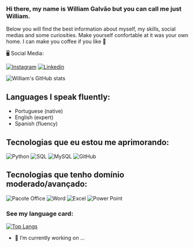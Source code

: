 ### Hi there, my name is William Galvão but you can call me just William. 
Below you will find the best information about myself, my skills, social medias and some curiosities. Make yourself confortable at it was your own home. I can make you coffee if you like 👋

🖥️ Social Media:

[![Instagram](https://img.shields.io/badge/Instagram-E4405F?style=for-the-badge&logo=instagram&logoColor=white)](https://www.instagram.com/williamgalvao/)
[![Linkedin](https://img.shields.io/badge/LinkedIn-0077B5?style=for-the-badge&logo=linkedin&logoColor=white)](https://www.linkedin.com/in/williampmgalvao/)

![William's GitHub stats](https://github-readme-stats.vercel.app/api?username=williampetrus&show_icons=true&theme=radical)

## Languages I speak fluently:

- Portuguese (native)
- English (expert)
- Spanish (fluency)

## Tecnologias que eu estou me aprimorando:

![Python](https://img.shields.io/badge/Python-3776AB?style=for-the-badge&logo=python&logoColor=white)
![SQL](https://img.shields.io/badge/Microsoft_SQL_Server-CC2927?style=for-the-badge&logo=microsoft-sql-server&logoColor=white)
![MySQL](https://img.shields.io/badge/MySQL-00000F?style=for-the-badge&logo=mysql&logoColor=white)
![GitHub](https://img.shields.io/badge/GitHub-100000?style=for-the-badge&logo=github&logoColor=white)
 	


## Tecnologias que tenho domínio moderado/avançado:

![Pacote Office](https://img.shields.io/badge/Microsoft_Office-D83B01?style=for-the-badge&logo=microsoft-office&logoColor=white)
![Word](https://img.shields.io/badge/Microsoft_Word-2B579A?style=for-the-badge&logo=microsoft-word&logoColor=white)
![Excel](https://img.shields.io/badge/Microsoft_Excel-217346?style=for-the-badge&logo=microsoft-excel&logoColor=white)
![Power Point](https://img.shields.io/badge/Microsoft_PowerPoint-B7472A?style=for-the-badge&logo=microsoft-powerpoint&logoColor=white)


### See my language card:
[![Top Langs](https://github-readme-stats.vercel.app/api/top-langs/?username=williampetrus&layout=compact)](https://github.com/williampetrus/github-readme-stats)
 	

- 🔭 I’m currently working on ...


<!--
**williampetrus/williampetrus** is a ✨ _special_ ✨ repository because its `README.md` (this file) appears on your GitHub profile.

Here are some ideas to get you started:


- 🌱 I’m currently learning ...
- 👯 I’m looking to collaborate on ...
- 🤔 I’m looking for help with ...
- 💬 Ask me about ...
- 📫 How to reach me: ...
- 😄 Pronouns: ...
- ⚡ Fun fact: ...
-->
